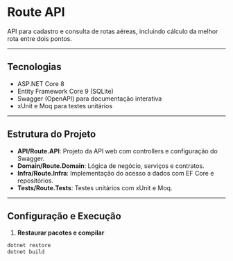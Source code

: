 # Route API

API para cadastro e consulta de rotas aéreas, incluindo cálculo da melhor rota entre dois pontos.

---

## Tecnologias

- ASP.NET Core 8
- Entity Framework Core 9 (SQLite)
- Swagger (OpenAPI) para documentação interativa
- xUnit e Moq para testes unitários

---

## Estrutura do Projeto

- **API/Route.API**: Projeto da API web com controllers e configuração do Swagger.
- **Domain/Route.Domain**: Lógica de negócio, serviços e contratos.
- **Infra/Route.Infra**: Implementação do acesso a dados com EF Core e repositórios.
- **Tests/Route.Tests**: Testes unitários com xUnit e Moq.

---

## Configuração e Execução

1. **Restaurar pacotes e compilar**

```bash
dotnet restore
dotnet build

